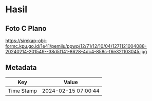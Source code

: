 # Hasil

## Foto C Plano

https://sirekap-obj-formc.kpu.go.id/1e41/pemilu/ppwp/12/71/12/10/04/1271121004088-20240214-201549--38d5f141-8628-4dc4-858c-f6e321103045.jpg


## Metadata

| Key        | Value               |
| ---------- | ------------------- |
| Time Stamp | 2024-02-15 07:00:44 |



